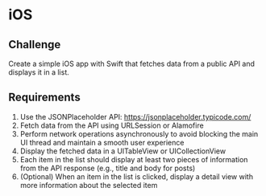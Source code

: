 # iOS

## Challenge
Create a simple iOS app with Swift that fetches data from a public API and displays it in a list.

## Requirements
1. Use the JSONPlaceholder API: https://jsonplaceholder.typicode.com/
2. Fetch data from the API using URLSession or Alamofire
3. Perform network operations asynchronously to avoid blocking the main UI thread and maintain a smooth user experience
4. Display the fetched data in a UITableView or UICollectionView
5. Each item in the list should display at least two pieces of information from the API response (e.g., title and body for posts)
6. (Optional) When an item in the list is clicked, display a detail view with more information about the selected item
